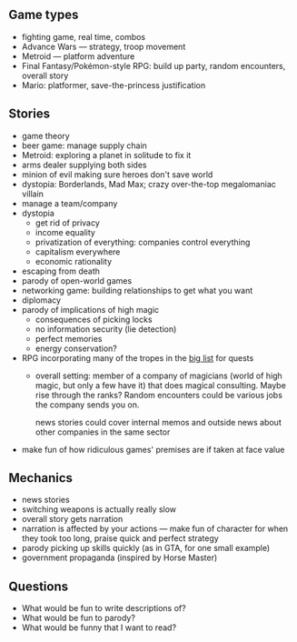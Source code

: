 ## Game types

- fighting game, real time, combos
- Advance Wars — strategy, troop movement
- Metroid — platform adventure
- Final Fantasy/Pokémon-style RPG: build up party, random encounters, overall story
- Mario: platformer, save-the-princess justification

## Stories
- game theory
- beer game: manage supply chain
- Metroid: exploring a planet in solitude to fix it
- arms dealer supplying both sides
- minion of evil making sure heroes don't save world
- dystopia: Borderlands, Mad Max; crazy over-the-top megalomaniac villain
- manage a team/company
- dystopia
  - get rid of privacy
  - income equality
  - privatization of everything: companies control everything
  - capitalism everywhere
  - economic rationality
- escaping from death
- parody of open-world games
- networking game: building relationships to get what you want
- diplomacy
- parody of implications of high magic
  - consequences of picking locks
  - no information security (lie detection)
  - perfect memories
  - energy conservation?
- RPG incorporating many of the tropes in the [big list](http://www222.pair.com/sjohn/blueroom/plots.htm) for quests
  - overall setting: member of a company of magicians (world of high magic, but only a few have it) that does magical consulting. Maybe rise through the ranks? Random encounters could be various jobs the company sends you on.

    news stories could cover internal memos and outside news about other companies in the same sector
- make fun of how ridiculous games' premises are if taken at face value

## Mechanics
- news stories
- switching weapons is actually really slow
- overall story gets narration
- narration is affected by your actions — make fun of character for when they took too long, praise quick and perfect strategy
- parody picking up skills quickly (as in GTA, for one small example)
- government propaganda (inspired by Horse Master)

## Questions

* What would be fun to write descriptions of?
* What would be fun to parody?
* What would be funny that I want to read?
